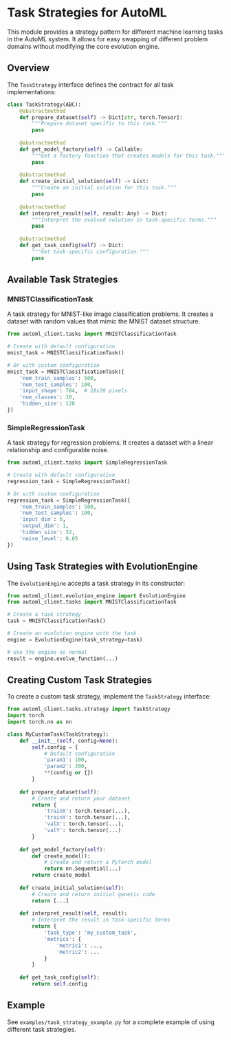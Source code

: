 # Task Strategies for AutoML

This module provides a strategy pattern for different machine learning tasks in the AutoML system. It allows for easy swapping of different problem domains without modifying the core evolution engine.

## Overview

The `TaskStrategy` interface defines the contract for all task implementations:

```python
class TaskStrategy(ABC):
    @abstractmethod
    def prepare_dataset(self) -> Dict[str, torch.Tensor]:
        """Prepare dataset specific to this task."""
        pass
        
    @abstractmethod
    def get_model_factory(self) -> Callable:
        """Get a factory function that creates models for this task."""
        pass
        
    @abstractmethod
    def create_initial_solution(self) -> List:
        """Create an initial solution for this task."""
        pass
        
    @abstractmethod
    def interpret_result(self, result: Any) -> Dict:
        """Interpret the evolved solution in task-specific terms."""
        pass
        
    @abstractmethod
    def get_task_config(self) -> Dict:
        """Get task-specific configuration."""
        pass
```

## Available Task Strategies

### MNISTClassificationTask

A task strategy for MNIST-like image classification problems. It creates a dataset with random values that mimic the MNIST dataset structure.

```python
from automl_client.tasks import MNISTClassificationTask

# Create with default configuration
mnist_task = MNISTClassificationTask()

# Or with custom configuration
mnist_task = MNISTClassificationTask({
    'num_train_samples': 500,
    'num_test_samples': 100,
    'input_shape': 784,  # 28x28 pixels
    'num_classes': 10,
    'hidden_size': 128
})
```

### SimpleRegressionTask

A task strategy for regression problems. It creates a dataset with a linear relationship and configurable noise.

```python
from automl_client.tasks import SimpleRegressionTask

# Create with default configuration
regression_task = SimpleRegressionTask()

# Or with custom configuration
regression_task = SimpleRegressionTask({
    'num_train_samples': 500,
    'num_test_samples': 100,
    'input_dim': 5,
    'output_dim': 1,
    'hidden_size': 32,
    'noise_level': 0.05
})
```

## Using Task Strategies with EvolutionEngine

The `EvolutionEngine` accepts a task strategy in its constructor:

```python
from automl_client.evolution_engine import EvolutionEngine
from automl_client.tasks import MNISTClassificationTask

# Create a task strategy
task = MNISTClassificationTask()

# Create an evolution engine with the task
engine = EvolutionEngine(task_strategy=task)

# Use the engine as normal
result = engine.evolve_function(...)
```

## Creating Custom Task Strategies

To create a custom task strategy, implement the `TaskStrategy` interface:

```python
from automl_client.tasks.strategy import TaskStrategy
import torch
import torch.nn as nn

class MyCustomTask(TaskStrategy):
    def __init__(self, config=None):
        self.config = {
            # Default configuration
            'param1': 100,
            'param2': 200,
            **(config or {})
        }
    
    def prepare_dataset(self):
        # Create and return your dataset
        return {
            'trainX': torch.tensor(...),
            'trainY': torch.tensor(...),
            'valX': torch.tensor(...),
            'valY': torch.tensor(...)
        }
    
    def get_model_factory(self):
        def create_model():
            # Create and return a PyTorch model
            return nn.Sequential(...)
        return create_model
    
    def create_initial_solution(self):
        # Create and return initial genetic code
        return [...]
    
    def interpret_result(self, result):
        # Interpret the result in task-specific terms
        return {
            'task_type': 'my_custom_task',
            'metrics': {
                'metric1': ...,
                'metric2': ...
            }
        }
    
    def get_task_config(self):
        return self.config
```

## Example

See `examples/task_strategy_example.py` for a complete example of using different task strategies.
